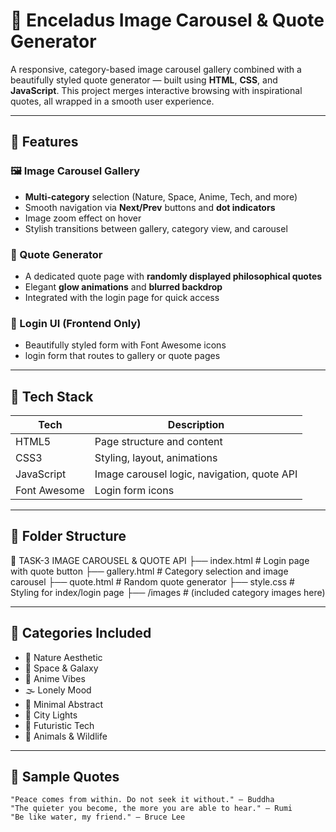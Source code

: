 # 🌌 Enceladus Image Carousel & Quote Generator

A responsive, category-based image carousel gallery combined with a beautifully styled quote generator — built using **HTML**, **CSS**, and **JavaScript**. This project merges interactive browsing with inspirational quotes, all wrapped in a smooth user experience.

---

## 📸 Features

### 🖼️ Image Carousel Gallery

- **Multi-category** selection (Nature, Space, Anime, Tech, and more)
- Smooth navigation via **Next/Prev** buttons and **dot indicators**
- Image zoom effect on hover
- Stylish transitions between gallery, category view, and carousel

### 💬 Quote Generator

- A dedicated quote page with **randomly displayed philosophical quotes**
- Elegant **glow animations** and **blurred backdrop**
- Integrated with the login page for quick access

### 🔐 Login UI (Frontend Only)

- Beautifully styled form with Font Awesome icons
- login form that routes to gallery or quote pages

---

## 🎨 Tech Stack

| Tech         | Description                            |
|--------------|----------------------------------------|
| HTML5        | Page structure and content              |
| CSS3         | Styling, layout, animations             |
| JavaScript   | Image carousel logic, navigation, quote API |
| Font Awesome | Login form icons                        |

---

## 📁 Folder Structure

📂 TASK-3 IMAGE CAROUSEL & QUOTE API
├── index.html # Login page with quote button
├── gallery.html # Category selection and image carousel
├── quote.html # Random quote generator
├── style.css # Styling for index/login page
├── /images # (included category images here)


---

## 🧠 Categories Included

- 🌿 Nature Aesthetic  
- 🌌 Space & Galaxy  
- 🎌 Anime Vibes  
- 🌫️ Lonely Mood  
- 🎨 Minimal Abstract  
- 🌃 City Lights  
- 🤖 Futuristic Tech  
- 🐅 Animals & Wildlife  

 ----

## 🔀 Sample Quotes

```plaintext
"Peace comes from within. Do not seek it without." — Buddha
"The quieter you become, the more you are able to hear." — Rumi
"Be like water, my friend." — Bruce Lee

